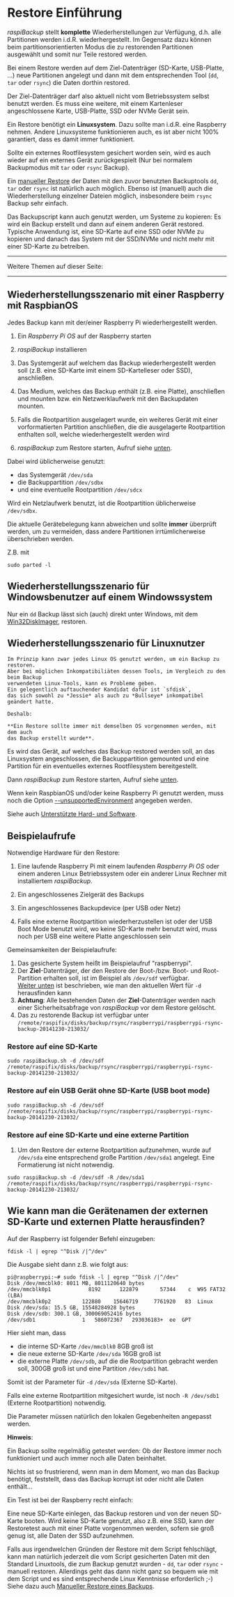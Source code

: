 # Restore Einführung

*raspiBackup* stellt **komplette** Wiederherstellungen zur Verfügung, d.h. alle Partitionen
werden i.d.R. wiederhergestellt.
Im Gegensatz dazu können beim partitionsorientierten Modus die zu restorenden Partitionen ausgewählt
und somit nur Teile restored werden.

Bei einem Restore werden auf dem Ziel-Datenträger (SD-Karte, USB-Platte, ...)
neue Partitionen angelegt und dann mit dem entsprechenden Tool (`dd`, `tar` oder `rsync`)
die Daten dorthin restored.

Der Ziel-Datenträger darf also aktuell nicht vom Betriebssystem selbst benutzt werden.
Es muss eine weitere, mit einem Kartenleser angeschlossene Karte, USB-Platte, SSD oder NVMe Gerät sein.

Ein Restore benötigt ein **Linuxsystem**. Dazu sollte man i.d.R. eine Raspberry nehmen. Andere Linuxsysteme
funktionieren auch, es ist aber nicht 100% garantiert, dass es damit immer funktioniert.

Sollte ein externes Rootfilesystem gesichert worden sein, wird es auch wieder
auf ein externes Gerät zurückgespielt
(Nur bei normalem Backupmodus mit `tar` oder `rsync` Backup).

Ein [manueller Restore](manual-restore.md)  der Daten mit den zuvor benutzten Backuptools `dd`, `tar` oder `rsync`
ist natürlich auch möglich. Ebenso ist (manuell) auch die Wiederherstellung einzelner Dateien
möglich, insbesondere beim `rsync` Backup sehr einfach.

Das Backupscript kann auch genutzt werden, um Systeme zu kopieren:
Es wird ein Backup erstellt und dann auf einem anderen Gerät restored.
Typische Anwendung ist, eine SD-Karte auf eine SSD oder NVMe zu kopieren
und danach das System mit der SSD/NVMe und nicht mehr mit einer SD-Karte zu betreiben.

------------------

Weitere Themen auf dieser Seite:

<!-- toc -->

------------------


## Wiederherstellungsszenario mit einer Raspberry mit RaspbianOS

Jedes Backup kann mit der/einer Raspberry Pi wiederhergestellt werden.

1. Ein *Raspberry Pi OS* auf der Raspberry starten

1. *raspiBackup* installieren

1. Das Systemgerät auf welchem das Backup wiederhergestellt werden soll (z.B. eine SD-Karte imit einem SD-Kartelleser oder SSD), anschließen.

1. Das Medium, welches das Backup enthält (z.B. eine Platte), anschließen
   und mounten bzw. ein Netzwerklaufwerk mit den Backupdaten mounten.

1. Falls die Rootpartition ausgelagert wurde, ein weiteres Gerät mit
   einer vorformatierten Partition anschließen,
   die die ausgelagerte Rootpartition enthalten soll,
   welche wiederhergestellt werden wird

1. *raspiBackup* zum Restore starten, Aufruf siehe [unten](#devicenames).

Dabei wird üblicherweise genutzt:

  - das Systemgerät `/dev/sda`
  - die Backuppartition `/dev/sdbx`
  - und eine eventuelle Rootpartition `/dev/sdcx`


Wird ein Netzlaufwerk benutzt, ist die Rootpartition üblicherweise `/dev/sdbx`.

Die aktuelle Gerätebelegung kann abweichen und sollte **immer** überprüft werden,
um zu vermeiden, dass andere Partitionen irrtümlicherweise überschrieben werden.

Z.B. mit

```
sudo parted -l
```


## Wiederherstellungsszenario für Windowsbenutzer auf einem Windowssystem

Nur ein `dd` Backup lässt sich (auch) direkt unter Windows,
mit dem [Win32DiskImager](http://sourceforge.net/projects/win32diskimager/), restoren.

## Wiederherstellungsszenario für Linuxnutzer

``` admonish note title="Hinweis"
Im Prinzip kann zwar jedes Linux OS genutzt werden, um ein Backup zu restoren.
Aber bei möglichen Inkompatibiliäten dessen Tools, im Vergleich zu den beim Backup
verwendeten Linux-Tools, kann es Probleme geben.
Ein gelegentlich auftauchender Kandidat dafür ist `sfdisk`,
das sich sowohl zu *Jessie* als auch zu *Bullseye* inkompatibel geändert hatte.

Deshalb:

**Ein Restore sollte immer mit demselben OS vorgenommen werden, mit dem auch
das Backup erstellt wurde**.
```

Es wird das Gerät, auf welches das Backup restored werden soll,
an das Linuxsystem angeschlossen, die Backuppartition gemounted
und eine Partition für ein eventuelles externes Rootfilesystem bereitgestellt.

Dann *raspiBackup* zum Restore starten, Aufruf siehe [unten](#devicenames).

Wenn kein RaspbianOS und/oder keine Raspberry Pi genutzt werden,
muss noch die Option [--unsupportedEnvironment](general-options.md#--unsupportedenvironment) angegeben werden.

Siehe auch [Unterstützte Hard- und Software](supported-hardware-and-software.md).


## Beispielaufrufe

Notwendige Hardware für den Restore:

1. Eine laufende Raspberry Pi mit einem laufenden *Raspberry Pi OS* oder einem anderen
   Linux Betriebssystem oder ein anderer Linux Rechner mit installiertem *raspiBackup*.

1. Ein angeschlossenes Zielgerät des Backups

1. Ein angeschlossenes Backupdevice (per USB oder Netz)

1. Falls eine externe Rootpartition wiederherzustellen ist oder der USB Boot
   Mode benutzt wird, wo keine SD-Karte mehr benutzt wird, muss noch per USB eine
   weitere Platte angeschlossen sein

Gemeinsamkeiten der Beispielaufrufe:

1. Das gesicherte System heißt im Beispielaufruf "raspberrypi".
1. Der **Ziel**-Datenträger, der den Restore der Boot-/bzw.
   Boot- und Root-Partition erhalten soll, ist im Beispiel als `/dev/sdf` verfügbar.  
   [Weiter unten](#devicenames) ist beschrieben, wie man den aktuellen Wert für `-d` herausfinden kann
1. **Achtung**: Alle bestehenden Daten der **Ziel**-Datenträger werden nach einer Sicherheitsabfrage
   von *raspiBackup* vor dem Restore gelöscht.
1. Das zu restorende Backup ist verfügbar unter
   `/remote/raspifix/disks/backup/rsync/raspberrypi/raspberrypi-rsync-backup-20141230-213032/`


### Restore auf eine SD-Karte

```
sudo raspiBackup.sh -d /dev/sdf /remote/raspifix/disks/backup/rsync/raspberrypi/raspberrypi-rsync-backup-20141230-213032/
```

### Restore auf ein USB Gerät ohne SD-Karte (USB boot mode)

```
sudo raspiBackup.sh -d /dev/sdf /remote/raspifix/disks/backup/rsync/raspberrypi/raspberrypi-rsync-backup-20141230-213032/
```

### Restore auf eine SD-Karte und eine externe Partition

1. Um den Restore der externe Rootpartition aufzunehmen, wurde auf `/dev/sda`
   eine entsprechend große Partition `/dev/sda1` angelegt. Eine Formatierung ist nicht notwendig.

```
sudo raspiBackup.sh -d /dev/sdf -R /dev/sda1 /remote/raspifix/disks/backup/rsync/raspberrypi/raspberrypi-rsync-backup-20141230-213032/
```

<a name="devicenames"></a>
## Wie kann man die Gerätenamen der externen SD-Karte und externen Platte herausfinden?

Auf der Raspberry ist folgender Befehl einzugeben:

```
fdisk -l | egrep "^Disk /|^/dev"
```

Die Ausgabe sieht dann z.B. wie folgt aus:

```
pi@raspberrypi:~# sudo fdisk -l | egrep "^Disk /|^/dev"
Disk /dev/mmcblk0: 8011 MB, 8011120640 bytes
/dev/mmcblk0p1            8192      122879       57344    c  W95 FAT32 (LBA)
/dev/mmcblk0p2          122880    15646719     7761920   83  Linux
Disk /dev/sda: 15.5 GB, 15548284928 bytes
Disk /dev/sdb: 300.1 GB, 300069052416 bytes
/dev/sdb1               1   586072367   293036183+  ee  GPT
```

Hier sieht man, dass

  - die interne SD-Karte `/dev/mmcblk0` 8GB groß ist
  - die neue externe SD-Karte `/dev/sda` 16GB groß ist
  - die externe Platte `/dev/sdb`, auf die die Rootpartition gebracht werden soll,
    300GB groß ist und eine Partition `/dev/sdb1` hat.

Somit ist der Parameter für  `-d` `/dev/sda` (Externe SD-Karte).

Falls eine externe Rootpartition mitgesichert wurde, ist noch `-R /dev/sdb1` (Externe
Rootpartition) notwendig.

Die Parameter müssen natürlich den lokalen Gegebenheiten angepasst werden.


**Hinweis**:

Ein Backup sollte regelmäßig getestet werden: Ob der Restore immer noch
funktioniert und auch immer noch alle Daten beinhaltet.

Nichts ist so frustrierend, wenn man in dem Moment, wo man das Backup benötigt,
feststellt, dass das Backup korrupt ist oder nicht alle Daten enthält...

Ein Test ist bei der Raspberry recht einfach:

Eine neue SD-Karte einlegen, das Backup restoren und von der neuen SD-Karte booten.
Wird keine SD-Karte genutzt, also z.B. eine SSD, kann der Restoretest
auch mit einer Platte vorgenommen werden,
sofern sie groß genug ist, alle Daten der SSD aufzunehmen.

Falls aus irgendwelchen Gründen der Restore mit dem Script fehlschlägt, kann man
natürlich jederzeit die vom Script gesicherten Daten mit den Standard
Linuxtools, die zum Backup genutzt wurden - `dd`, `tar` oder `rsync` - manuell
restoren. Allerdings geht das dann nicht ganz so bequem wie mit dem Script
und es sind entsprechende Linux Kenntnisse erforderlich ;-)
Siehe dazu auch [Manueller Restore eines Backups](manual-restore.md).

[.status]: rst
[.source]: https://linux-tips-and-tricks.de/de/raspibackup#restore
[.source]: https://linux-tips-and-tricks.de/de/wiederherstellen
